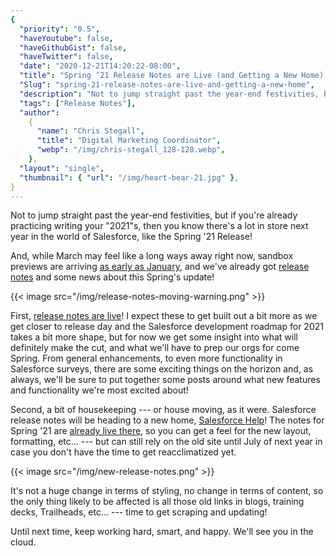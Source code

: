 ```yaml
---
{
  "priority": "0.5",
  "haveYoutube": false,
  "haveGithubGist": false,
  "haveTwitter": false,
  "date": "2020-12-21T14:20:22-08:00",
  "title": "Spring ’21 Release Notes are Live (and Getting a New Home)!",
  "Slug": "spring-21-release-notes-are-live-and-getting-a-new-home",
  "description": "Not to jump straight past the year-end festivities, but if you’re already practicing writing your “2021s, then you know there’s a lot in…",
  "tags": ["Release Notes"],
  "author":
    {
      "name": "Chris Stegall",
      "title": "Digital Marketing Coordinator",
      "webp": "/img/chris-stegall_128-128.webp",
    },
  "layout": "single",
  "thumbnail": { "url": "/img/heart-bear-21.jpg" },
}
---
```


Not to jump straight past the year-end festivities, but if you're already practicing writing your "2021"s, then you know there's a lot in store next year in the world of Salesforce, like the Spring '21 Release!

And, while March may feel like a long ways away right now, sandbox previews are arriving [as early as January](https://www.salesforce.com/blog/spring-21-sandbox-preview/?bc=DB), and we've already got [release notes](https://releasenotes.docs.salesforce.com/en-us/spring21/release-notes/salesforce_release_notes.htm?edition=&impact=) and some news about this Spring's update!

{{< image src="/img/release-notes-moving-warning.png" >}}

First, [release notes are live](https://releasenotes.docs.salesforce.com/en-us/spring21/release-notes/salesforce_release_notes.htm?edition=&impact=)! I expect these to get built out a bit more as we get closer to release day and the Salesforce development roadmap for 2021 takes a bit more shape, but for now we get some insight into what will definitely make the cut, and what we'll have to prep our orgs for come Spring. From general enhancements, to even more functionality in Salesforce surveys, there are some exciting things on the horizon and, as always, we'll be sure to put together some posts around what new features and functionality we're most excited about!

Second, a bit of housekeeping --- or house moving, as it were. Salesforce release notes will be heading to a new home, [Salesforce Help](https://help.salesforce.com/articleView?id=release-notes.salesforce_release_notes.htm&type=5&release=230)! The notes for Spring '21 are [already live there](https://help.salesforce.com/articleView?id=release-notes.salesforce_release_notes.htm&type=5&release=230), so you can get a feel for the new layout, formatting, etc... --- but can still rely on the old site until July of next year in case you don't have the time to get reacclimatized yet.

{{< image src="/img/new-release-notes.png" >}}

It's not a huge change in terms of styling, no change in terms of content, so the only thing likely to be affected is all those old links in blogs, training decks, Trailheads, etc... --- time to get scraping and updating!

Until next time, keep working hard, smart, and happy. We'll see you in the cloud.
